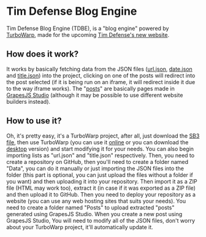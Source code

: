 # Tim Defense Blog Engine

Tim Defense Blog Engine (TDBE), is a "blog engine" powered by [TurboWarp](https://desktop.turbowarp.org/), made for the upcoming [Tim Defense's new website](https://tim-defense.pages.dev/).

## How does it work?

It works by basically fetching data from the JSON files ([url.json](https://github.com/ThatStupidHeroMatheus/Tim-Defense-Blog-Engine/blob/main/data/url.json), [date.json](https://github.com/ThatStupidHeroMatheus/Tim-Defense-Blog-Engine/blob/main/data/date.json) and [title.json](https://github.com/ThatStupidHeroMatheus/Tim-Defense-Blog-Engine/blob/main/data/title.json)) into the project, clicking on one of the posts will redirect into the post selected (if it is being run on an iframe, it will redirect inside it due to the way iframe works). The "[posts](https://github.com/ThatStupidHeroMatheus/Tim-Defense-Blog-Engine/tree/main/Posts)" are basically pages made in [GrapesJS Studio](https://grapesjs.com/) (although it may be possible to use different website builders instead).

## How to use it?

Oh, it's pretty easy, it's a TurboWarp project, after all, just download the [SB3 file](https://github.com/ThatStupidHeroMatheus/Tim-Defense-Blog-Engine/raw/main/Tim%20Defense%20Blog%20Engine.sb3), then use TurboWarp (you can use it [online](https://turbowarp.org/editor) or you can download the [desktop](https://desktop.turbowarp.org/) version) and start modifying it for your needs. You can also begin importing lists as "url.json" and "title.json" respectively. Then, you need to create a repository on GitHub, then you'll need to create a folder named "Data", you can do it manually or just importing the JSON files into the folder (this part is optional, you can just upload the files without a folder if you want) and then uploading it into your repository. Then import it as a ZIP file (HTML may work too), extract it (in case if it was exported as a ZIP file) and then upload it to GitHub. Then you need to deploy your repository as a website (you can use any web hosting sites that suits your needs). You need to create a folder named "Posts" to upload extracted "posts" generated using GrapesJS Studio. When you create a new post using GrapesJS Studio, You will need to modify all of the JSON files, don't worry about your TurboWarp project, it'll automatically update it.
